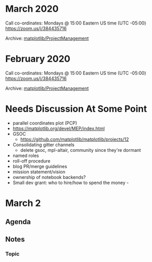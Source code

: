 # March 2020
Call co-ordinates:  Mondays @ 15:00 Eastern US time (UTC -05:00) https://zoom.us/j/384435716
 
Archive: [matplotlib/ProjectManagement](https://github.com/matplotlib/ProjectManagement) 

# February 2020
Call co-ordinates:  Mondays @ 15:00 Eastern US time (UTC -05:00) https://zoom.us/j/384435716
 
Archive: [matplotlib/ProjectManagement](https://github.com/matplotlib/ProjectManagement) 

# Needs Discussion At Some Point
- parallel coordinates plot (PCP)
- https://matplotlib.org/devel/MEP/index.html
- GSOC 
    - https://github.com/matplotlib/matplotlib/projects/12
- Consolidating gitter channels 
    - delete gsoc, mpl-altair, community since they're dormant
- named roles
- roll-off procedure
- blog PR/merge guidelines
- mission statement/vision
- ownership of notebook backends?
- Small dev grant: who to hire/how to spend the money - 


# March 2
## Agenda 
## Notes
### Topic

